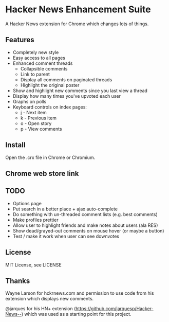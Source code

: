 Hacker News Enhancement Suite
=============================

A Hacker News extension for Chrome which changes lots of things.

Features
--------
* Completely new style
* Easy access to all pages
* Enhanced comment threads
  * Collapsible comments
  * Link to parent
  * Display all comments on paginated threads
  * Highlight the original poster
* Show and highlight new comments since you last view a thread
* Display how many times you've upvoted each user
* Graphs on polls
* Keyboard controls on index pages:
  * j - Next item
  * k - Previous item
  * o - Open story
  * p - View comments

Install
-------
Open the .crx file in Chrome or Chromium.

Chrome web store link
---------------------

TODO
----
* Options page
* Put search in a better place + ajax auto-complete
* Do something with un-threaded comment lists (e.g. best comments)
* Make profiles prettier
* Allow user to highlight friends and make notes about users (ala RES)
* Show dead/grayed-out comments on mouse hover (or maybe a button)
* Test / make it work when user can see downvotes

License
-------
MIT License, see LICENSE

Thanks
------
Wayne Larson for hckrnews.com and permission to use code from his extension which displays new comments.

@jarques for his HN+ extension (https://github.com/jarquesp/Hacker-News--) which was used as a starting point for this project.
